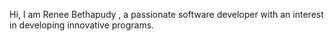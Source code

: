 Hi, I am Renee Bethapudy , a passionate software developer with an interest in developing innovative programs.

